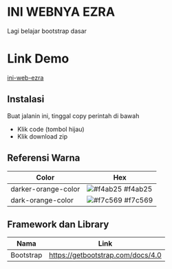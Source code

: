 # INI WEBNYA EZRA

Lagi belajar bootstrap dasar

# Link Demo

[ini-web-ezra](https://ini-web-testing-ezra.netlify.app/)

## Instalasi

Buat jalanin ini, tinggal copy perintah di bawah

- Klik code (tombol hijau)
- Klik download zip

## Referensi Warna

| Color               | Hex                                                              |
| ------------------- | ---------------------------------------------------------------- |
| darker-orange-color | ![#f4ab25](https://via.placeholder.com/10/f4ab25?text=+) #f4ab25 |
| dark-orange-color   | ![#f7c569](https://via.placeholder.com/10/f7c569?text=+) #f7c569 |

## Framework dan Library

| Nama      | Link                              |
| --------- | --------------------------------- |
| Bootstrap | https://getbootstrap.com/docs/4.0 |
